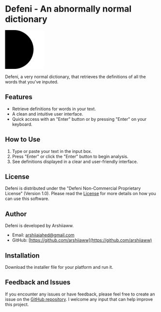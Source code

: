 # Defeni - An abnormally normal dictionary

![Defeni Logo](Defe-resized-to-128x128.png)

Defeni, a very normal dictionary, that retrieves the definitions of all the words that you've inputed.

## Features

- Retrieve definitions for words in your text.
- A clean and intuitive user interface.
- Quick access with an "Enter" button or by pressing "Enter" on your keyboard.

## How to Use

1. Type or paste your text in the input box.
2. Press "Enter" or click the "Enter" button to begin analysis.
3. See definitions displayed in a clear and user-friendly interface.

## License

Defeni is distributed under the "Defeni Non-Commercial Proprietary License" (Version 1.0). Please read the [License](LICENSE.txt) for more details on how you can use this software.

## Author

Defeni is developed by Arshiiaww.

- Email: [arshiiajahed@gmail.com](mailto:arshiiajahed@gmail.com)
- GitHub: [https://github.com/arshiiaww](https://github.com/arshiiaww)

## Installation

Download the installer file for your platform and run it.


## Feedback and Issues

If you encounter any issues or have feedback, please feel free to create an issue on the [GitHub repository](https://github.com/arshiiaww/Defeni). I welcome any input that can help improve this project.
